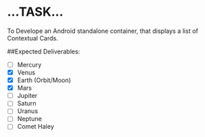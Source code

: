 
# ...TASK...
To Develope an Android standalone container, that displays a list of Contextual Cards.

##Expected Deliverables:
- [ ] Mercury
- [x] Venus
- [x] Earth (Orbit/Moon)
- [x] Mars
- [ ] Jupiter
- [ ] Saturn
- [ ] Uranus
- [ ] Neptune
- [ ] Comet Haley
